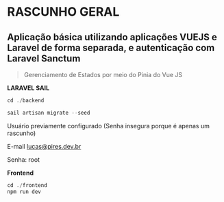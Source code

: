 # RASCUNHO GERAL

## Aplicação básica utilizando aplicações VUEJS e Laravel de forma separada, e autenticação com Laravel Sanctum

> Gerenciamento de Estados por meio do Pinia do Vue JS
> 

**LARAVEL SAIL**

```php
cd ./backend

sail artisan migrate --seed
```

Usuário previamente configurado (Senha insegura porque é apenas um rascunho)

E-mail lucas@pires.dev.br

Senha: root

**Frontend**

```php
cd ./frontend
npm run dev
```